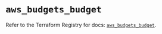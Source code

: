 # `aws_budgets_budget`

Refer to the Terraform Registry for docs: [`aws_budgets_budget`](https://registry.terraform.io/providers/hashicorp/aws/4.67.0/docs/resources/budgets_budget).

